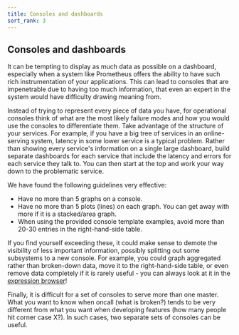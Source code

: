 ```yaml
---
title: Consoles and dashboards
sort_rank: 3
---
```


## Consoles and dashboards

It can be tempting to display as much data as possible on a dashboard, especially
when a system like Prometheus offers the ability to have such rich
instrumentation of your applications. This can lead to consoles that are
impenetrable due to having too much information, that even an expert in the
system would have difficulty drawing meaning from.

Instead of trying to represent every piece of data you have, for operational
consoles think of what are the most likely failure modes and how you would use the
consoles to differentiate them. Take advantage of the structure of your
services. For example, if you have a big tree of services in an online-serving
system, latency in some lower service is a typical problem. Rather than showing
every service's information on a single large dashboard, build separate dashboards
for each service that include the latency and errors for each service they talk
to. You can then start at the top and work your way down to the problematic
service.

We have found the following guidelines very effective:

* Have no more than 5 graphs on a console.
* Have no more than 5 plots (lines) on each graph. You can get away with more if it is a stacked/area graph.
* When using the provided console template examples, avoid more than 20-30 entries in the right-hand-side table.

If you find yourself exceeding these, it could make sense to demote the visibility of
less important information, possibly splitting out some subsystems to a new console.
For example, you could graph aggregated rather than broken-down data, move
it to the right-hand-side table, or even remove data completely if it is rarely
useful - you can always look at it in the [expression browser](/docs/visualization/browser/)!

Finally, it is difficult for a set of consoles to serve more than one master.
What you want to know when oncall (what is broken?) tends to be very different
from what you want when developing features (how many people hit corner
case X?). In such cases, two separate sets of consoles can be useful.
